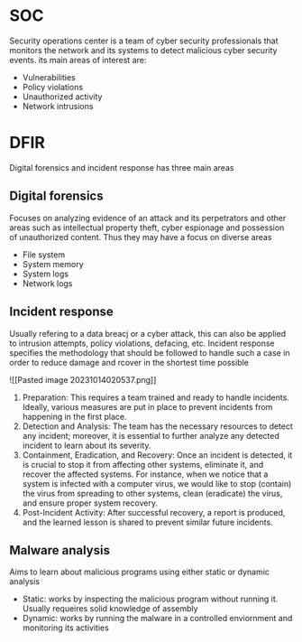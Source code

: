 # SOC
Security operations center is a team of cyber security professionals that monitors the network and its systems to detect malicious cyber security events. its main areas of interest are:
* Vulnerabilities
* Policy violations
* Unauthorized activity
* Network intrusions

# DFIR
Digital forensics and incident response has three main areas

## Digital forensics
Focuses on analyzing evidence of an attack and its perpetrators and other areas such as intellectual property theft, cyber espionage and possession of unauthorized content. Thus they may have a focus on diverse areas
* File system
* System memory
* System logs
* Network logs

## Incident response
Usually refering to a data breacj or a cyber attack, this can also be applied to intrusion attempts, policy violations, defacing, etc. Incident response specifies the methodology that should be followed to handle such a case in order to reduce damage and rcover in the shortest time possible

![[Pasted image 20231014020537.png]]

1. Preparation: This requires a team trained and ready to handle incidents. Ideally, various measures are put in place to prevent incidents from happening in the first place.
2. Detection and Analysis: The team has the necessary resources to detect any incident; moreover, it is essential to further analyze any detected incident to learn about its severity.
3. Containment, Eradication, and Recovery: Once an incident is detected, it is crucial to stop it from affecting other systems, eliminate it, and recover the affected systems. For instance, when we notice that a system is infected with a computer virus, we would like to stop (contain) the virus from spreading to other systems, clean (eradicate) the virus, and ensure proper system recovery.
4. Post-Incident Activity: After successful recovery, a report is produced, and the learned lesson is shared to prevent similar future incidents.


## Malware analysis
Aims to learn about malicious programs using either static or dynamic analysis
* Static: works by inspecting the malicious program without running it. Usually requeires solid knowledge of assembly
* Dynamic: works by running the malware in a controlled enviornment and monitoring its activities